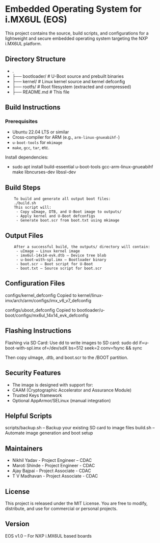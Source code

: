 
# Embedded Operating System for i.MX6UL (EOS)

This project contains the source, build scripts, and configurations for a lightweight and secure embedded operating system targeting the NXP i.MX6UL platform.

##  Directory Structure

 - .
 - ├── bootloader/ # U-Boot source and prebuilt binaries
 - ├── kernel/ # Linux kernel source and kernel defconfig
 - ├── rootfs/ # Root filesystem (extracted and compressed)
 - ├── README.md # This file


##  Build Instructions

### Prerequisites

- Ubuntu 22.04 LTS or similar
- Cross-compiler for ARM (e.g., `arm-linux-gnueabihf-`)
- `u-boot-tools` for `mkimage`
- `make`, `gcc`, `tar`, etc.

Install dependencies:
 - sudo apt install build-essential u-boot-tools gcc-arm-linux-gnueabihf make libncurses-dev libssl-dev

## Build Steps

        To build and generate all output boot files:
        ./build.sh
        This script will:
         - Copy uImage, DTB, and U-Boot image to outputs/
         - Apply kernel and U-Boot defconfigs
         - Generate boot.scr from boot.txt using mkimage

## Output Files
        After a successful build, the outputs/ directory will contain:
         - uImage – Linux kernel image
         - imx6ul-14x14-evk.dtb – Device tree blob
         - u-boot-with-spl.imx – Bootloader binary
         - boot.scr – Boot script for U-Boot
         - boot.txt – Source script for boot.scr

## Configuration Files
configs/kernel_defconfig
Copied to kernel/linux-imx/arch/arm/configs/imx_v6_v7_defconfig

configs/uboot_defconfig
Copied to bootloader/u-boot/configs/mx6ul_14x14_evk_defconfig

## Flashing Instructions
 Flashing via SD Card:
 Use dd to write images to SD card:
 sudo dd if=u-boot-with-spl.imx of=/dev/sdX bs=512 seek=2 conv=fsync && sync

 Then copy uImage, .dtb, and boot.scr to the /BOOT partition.

## Security Features
 - The image is designed with support for:
 - CAAM (Cryptographic Accelerator and Assurance Module)
 - Trusted Keys framework
 - Optional AppArmor/SELinux (manual integration)

## Helpful Scripts
 scripts/backup.sh – Backup your existing SD card to image files
 build.sh – Automate image generation and boot setup

## Maintainers
  - Nikhil Yadav - Project Engineer – CDAC
  - Maroti Shinde  - Project Engineer - CDAC
  - Ajay Bajpai - Project Associate - CDAC
  - T V Madhavan - Project Associate - CDAC

## License
 This project is released under the MIT License.
 You are free to modify, distribute, and use for commercial or personal projects.

## Version
 EOS v1.0 – For NXP i.MX6UL based boards

